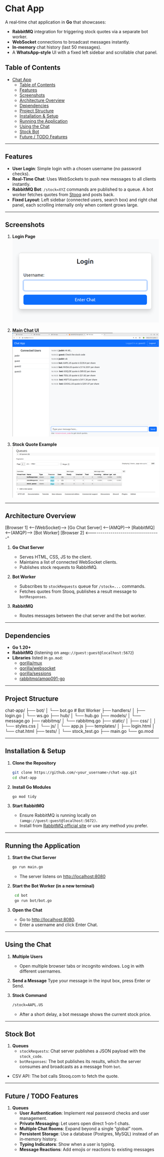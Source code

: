 # Chat App

A real‐time chat application in **Go** that showcases:

- **RabbitMQ** integration for triggering stock quotes via a separate bot worker.
- **WebSocket** connections to broadcast messages instantly.
- **In‐memory** chat history (last 50 messages).
- A **WhatsApp‐style** UI with a fixed left sidebar and scrollable chat panel.

## Table of Contents

- [Chat App](#chat-app)
  - [Table of Contents](#table-of-contents)
  - [Features](#features)
  - [Screenshots](#screenshots)
  - [Architecture Overview](#architecture-overview)
  - [Dependencies](#dependencies)
  - [Project Structure](#project-structure)
  - [Installation \& Setup](#installation--setup)
  - [Running the Application](#running-the-application)
  - [Using the Chat](#using-the-chat)
  - [Stock Bot](#stock-bot)
  - [Future / TODO Features](#future--todo-features)

---

## Features

- **User Login**: Simple login with a chosen username (no password checks).
- **Real-Time Chat**: Uses WebSockets to push new messages to all clients instantly.
- **RabbitMQ Bot**: `/stock=XYZ` commands are published to a queue. A bot worker fetches quotes from [Stooq](https://stooq.com/q/l/?s=aapl.us&f=sd2t2ohlcv&h&e=csv) and posts back.
- **Fixed Layout**: Left sidebar (connected users, search box) and right chat panel, each scrolling internally only when content grows large.

---

## Screenshots

1. **Login Page**  
   ![Login Page](docs/images/login.png)

2. **Main Chat UI**  
   ![Chat UI](docs/images/chat_ui.png)

3. **Stock Quote Example**  
   ![Stock Quote](docs/images/stock_quote.png)

---

## Architecture Overview

[Browser 1] <--(WebSocket)--> [Go Chat Server] <--(AMQP)--> [RabbitMQ] <--(AMQP)--> [Bot Worker]
[Browser 2] <-----------------------------------^

1. **Go Chat Server**

   - Serves HTML, CSS, JS to the client.
   - Maintains a list of connected WebSocket clients.
   - Publishes stock requests to RabbitMQ.

2. **Bot Worker**

   - Subscribes to `stockRequests` queue for `/stock=...` commands.
   - Fetches quotes from Stooq, publishes a result message to `botResponses`.

3. **RabbitMQ**
   - Routes messages between the chat server and the bot worker.

---

## Dependencies

- **Go 1.20+**
- **RabbitMQ** (listening on `amqp://guest:guest@localhost:5672`)
- **Libraries** listed in `go.mod`:
  - [gorilla/mux](https://github.com/gorilla/mux)
  - [gorilla/websocket](https://github.com/gorilla/websocket)
  - [gorilla/sessions](https://github.com/gorilla/sessions)
  - [rabbitmq/amqp091-go](https://github.com/rabbitmq/amqp091-go)

---

## Project Structure

chat-app/
├── bot/
│ └── bot.go # Bot Worker
├── handlers/
│ ├── login.go
│ └── ws.go
├── hub/
│ └── hub.go
├── models/
│ └── message.go
├── rabbitmq/
│ └── rabbitmq.go
├── static/
│ ├── css/
│ │ └── styles.css
│ └── js/
│ └── app.js
├── templates/
│ ├── login.html
│ └── chat.html
├── tests/
│ └── stock_test.go
├── main.go
└── go.mod

---

## Installation & Setup

1. **Clone the Repository**

   ```bash
   git clone https://github.com/<your_username>/chat-app.git
   cd chat-app

   ```

2. **Install Go Modules**

   ```bash
   go mod tidy

   ```

3. **Start RabbitMQ**
   - Ensure RabbitMQ is running locally on `(amqp://guest:guest@localhost:5672)`.
   - Install from [RabbitMQ official site](https://stooq.com/q/l/?s=aapl.us&f=sd2t2ohlcv&h&e=csv) or use any method you prefer.

---

## Running the Application

1. **Start the Chat Server**

   ```bash
   go run main.go
   ```

   - The server listens on [http://localhost:8080](http://localhost:8080)

2. **Start the Bot Worker (in a new terminal)**

   ```bash
    cd bot
    go run bot/bot.go

   ```

3. **Open the Chat**
   - Go to [http://localhost:8080](http://localhost:8080/login).
   - Enter a username and click Enter Chat.

---

## Using the Chat

1. **Multiple Users**

   - Open multiple browser tabs or incognito windows. Log in with different usernames.

2. **Send a Message**
   Type your message in the input box, press Enter or Send.

3. **Stock Command**
   ```bash
   /stock=AAPL.US
   ```
   - After a short delay, a bot message shows the current stock price.

---

## Stock Bot

1. **Queues**
   - `stockRequests`: Chat server publishes a JSON payload with the `stock_code`.
   - `botResponses`: The bot publishes its results, which the server consumes and broadcasts as a message from `bot`.

- CSV API: The bot calls Stooq.com to fetch the quote.

---

## Future / TODO Features

1. **Queues**
   - **User Authentication**: Implement real password checks and user management.
   - **Private Messaging**: Let users open direct 1‐on‐1 chats.
   - **Multiple Chat Rooms**: Expand beyond a single “global” room.
   - **Persistent Storage**: Use a database (Postgres, MySQL) instead of an in‐memory history.
   - **Typing Indicators**: Show when a user is typing.
   - **Message Reactions**: Add emojis or reactions to existing messages
